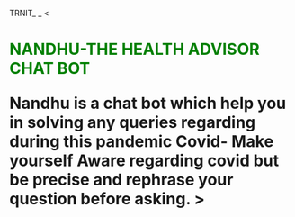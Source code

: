 TRNIT_ <Team Tiny Hackbreakers>_ <<!DOCTYPE html>
 <html>
     <body>
         <h1>
           <p style="color:Green;">    NANDHU-THE HEALTH ADVISOR CHAT BOT
           </p>
         <a>    Nandhu is a chat bot which help you in solving any queries regarding during this pandemic Covid-
    Make yourself Aware regarding covid but be precise and rephrase your question before asking.
    
<!DOCTYPE html> <html lang="en"> <head> <meta charset="UTF-8"> <meta name="viewport" content="width=device-width, initial-scale=1.0, maximum-scale=1.0, user-scalable=0" /> <meta http-equiv="X-UA-Compatible" content="ie=edge"> </head> <body> <script id="appyWidgetInit" title="setup" src="https://chatbot.appypie.com/widget/mobileAgentBuild.js?cid=61f50b3522d5535ad6029094-61f50b3522d5535ad6029094-BOTID1643449147766"></script> </body> </html>>

